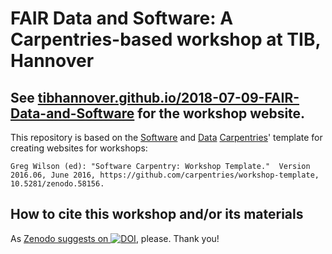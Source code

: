 # FAIR Data and Software: A Carpentries-based workshop at TIB, Hannover

## See [tibhannover.github.io/2018-07-09-FAIR-Data-and-Software](https://tibhannover.github.io/2018-07-09-FAIR-Data-and-Software/) for the workshop website.

This repository is based on the [Software](https://software-carpentry.org)
and [Data](https://datacarpentry.org) [Carpentries](https://carpentries.org/)'
template for creating websites for workshops:

```
Greg Wilson (ed): "Software Carpentry: Workshop Template."  Version
2016.06, June 2016, https://github.com/carpentries/workshop-template,
10.5281/zenodo.58156.
```

## How to cite this workshop and/or its materials

As [Zenodo suggests on ![DOI](https://zenodo.org/badge/DOI/10.5281/zenodo.3707744.svg)](https://zenodo.org/record/3707745#invenio-csl), please. Thank you!

